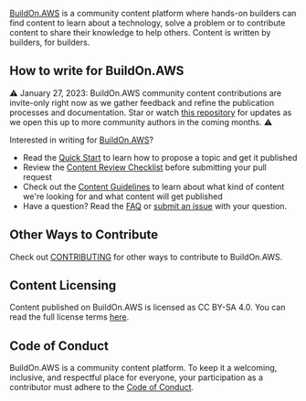 [BuildOn.AWS](https://blog.buildon.aws) is a community content platform where hands-on builders can find content to learn about a technology, solve a problem or to contribute content to share their knowledge to help others. Content is written by builders, for builders.

## How to write for BuildOn.AWS

:warning: January 27, 2023: BuildOn.AWS community content contributions are invite-only right now as we gather feedback and refine the publication processes and documentation. Star or watch [this repository](https://github.com/build-on-aws/content/) for updates as we open this up to more community authors in the coming months. :warning:

Interested in writing for [BuildOn.AWS](https://blog.buildon.aws)?

- Read the [Quick Start](/AUTHOR_QUICK_START.md) to learn how to propose a topic and get it published
- Review the [Content Review Checklist](/CONTENT_REVIEW_CHECKLIST.md) before submitting your pull request
- Check out the [Content Guidelines](/CONTENT_GUIDELINES.md) to learn about what kind of content we're looking for and what content will get published
- Have a question? Read the [FAQ](/FAQ.md) or [submit an issue](https://github.com/build-on-aws/content/issues/new?assignees=jennapederson&labels=bug&template=issue-template.md) with your question.

## Other Ways to Contribute

Check out [CONTRIBUTING](/CONTRIBUTING.md) for other ways to contribute to BuildOn.AWS.

## Content Licensing

Content published on BuildOn.AWS is licensed as CC BY-SA 4.0. You can read the full license terms [here](/LICENSE).

## Code of Conduct

BuildOn.AWS is a community content platform. To keep it a welcoming, inclusive, and respectful place for everyone, your participation as a contributor must adhere to the [Code of Conduct](/CODE_OF_CONDUCT.md).
